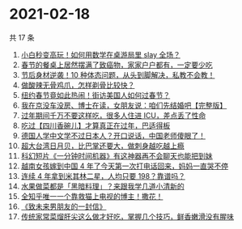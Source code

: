 # 2021-02-18

共 17 条

<!-- BEGIN ZHIHUVIDEO -->
<!-- 最后更新时间 Thu Feb 18 2021 04:15:25 GMT+0800 (CST) -->
1. [小白秒变高玩！如何用数学在桌游局里 slay 全场？](https://www.zhihu.com/zvideo/1345165082871914496)
1. [春节的餐桌上居然摆满了致癌物，家家户户都有，一定要少吃](https://www.zhihu.com/zvideo/1345317748130344960)
1. [节后身材逆袭！10 种体态问题，从头到脚解决，私教不会教！](https://www.zhihu.com/zvideo/1345430265221693440)
1. [做酸辣无骨鸡爪，怎样剃骨比较快？](https://www.zhihu.com/zvideo/1345435071965339649)
1. [纽约春节竟如此热闹！街访美国人如何过春节？](https://www.zhihu.com/zvideo/1344965979898675200)
1. [我在京没车没房、博士在读，女朋友说：咱们先结婚吧【完整版】](https://www.zhihu.com/zvideo/1345175421483266048)
1. [过年期间千万不要这样吃，很多人住进 ICU，差点丢了性命](https://www.zhihu.com/zvideo/1345321539307290627)
1. [吃过【四川香碗儿】才算真正在过年，巴适得板](https://www.zhihu.com/zvideo/1345347072309014528)
1. [德国人学中文学不过日本人？开口说话，中国老师傻眼了！](https://www.zhihu.com/zvideo/1344950330598092800)
1. [超大台湾日月贝，比巴掌还要大，做刺身越吃越上瘾](https://www.zhihu.com/zvideo/1344775876500742144)
1. [科幻短片《一分钟时间机器》有这神器再不会聊天也能把到妹](https://www.zhihu.com/zvideo/1345328962357161985)
1. [越南女孩嫁到中国 4 年了今天第一次打电话回来，妈妈一直哭不停](https://www.zhihu.com/zvideo/1345395260613226497)
1. [连续 4 年拿到米其林二星，人均只要 198？靠谱吗？](https://www.zhihu.com/zvideo/1345345396613341184)
1. [水果做菜都是「黑暗料理」？来跟我学几道小清新的](https://www.zhihu.com/zvideo/1345461788188643329)
1. [全知乎唯一一个靠救猫上电视的博主！撒花！](https://www.zhihu.com/zvideo/1345443326112399360)
1. [《致未来男朋友的一封信》](https://www.zhihu.com/zvideo/1345447625303207936)
1. [传统家常菜熘肝尖这么做才好吃，掌握几个技巧，鲜香嫩滑没有腥味](https://www.zhihu.com/zvideo/1345304541093474304)
<!-- END ZHIHUVIDEO -->
